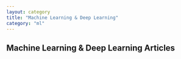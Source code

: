 ```yaml
---
layout: category
title: "Machine Learning & Deep Learning"
category: "ml"
---
```


## Machine Learning & Deep Learning Articles
